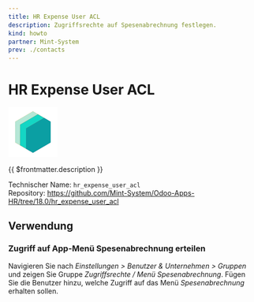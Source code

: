 ```yaml
---
title: HR Expense User ACL
description: Zugriffsrechte auf Spesenabrechnung festlegen.
kind: howto
partner: Mint-System
prev: ./contacts
---
```


# HR Expense User ACL

![](attachments/icons_odoo_mint_system.png)

{{ $frontmatter.description }}

Technischer Name: `hr_expense_user_acl`\
Repository: <https://github.com/Mint-System/Odoo-Apps-HR/tree/18.0/hr_expense_user_acl>

## Verwendung

### Zugriff auf App-Menü Spesenabrechnung erteilen

Navigieren Sie nach _Einstellungen > Benutzer & Unternehmen > Gruppen_ und zeigen Sie Gruppe _Zugriffsrechte / Menü Spesenabrechnung_. Fügen Sie die Benutzer hinzu, welche Zugriff auf das Menü _Spesenabrechnung_ erhalten sollen.
